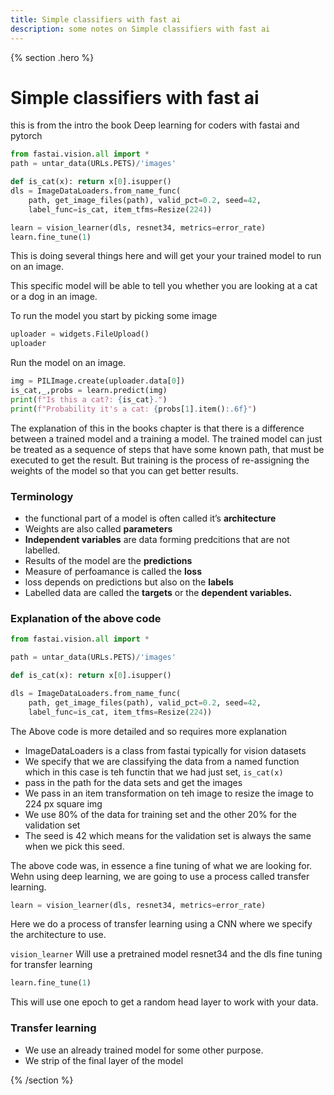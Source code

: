 ```yaml
---
title: Simple classifiers with fast ai
description: some notes on Simple classifiers with fast ai
---
```


{% section .hero %}
# Simple classifiers with fast ai
this is from the intro the book Deep learning for coders with fastai and pytorch

```python
from fastai.vision.all import * 
path = untar_data(URLs.PETS)/'images'

def is_cat(x): return x[0].isupper()
dls = ImageDataLoaders.from_name_func(
    path, get_image_files(path), valid_pct=0.2, seed=42,
    label_func=is_cat, item_tfms=Resize(224))

learn = vision_learner(dls, resnet34, metrics=error_rate)
learn.fine_tune(1)
```

This is doing several things here and will get your your trained model to run on an image. 

This specific model will be able to tell you whether you are looking at a cat or a dog in an image.

To run the model you start by picking some image

```python
uploader = widgets.FileUpload()
uploader
```

Run the model on an image.

```python
img = PILImage.create(uploader.data[0])
is_cat,_,probs = learn.predict(img)
print(f"Is this a cat?: {is_cat}.")
print(f"Probability it's a cat: {probs[1].item():.6f}")
```

The explanation of this in the books chapter is that there is a difference between a trained model and a training a model. The trained model can just be treated as a sequence of steps that have some known path, that must be executed to get the result. But training is the process of re-assigning the weights of the model so that you can get better results.

### Terminology

- the functional part of a model is often called it’s **architecture**
- Weights are also called **parameters**
- **Independent variables** are data forming predcitions that are not labelled.
- Results of the model are the **predictions**
- Measure of perfoamance is called the **loss**
- loss depends on predictions but also on the **labels**
- Labelled data are called the **targets** or the **dependent variables.**

### Explanation of the above code

```python
from fastai.vision.all import *
```

```python
path = untar_data(URLs.PETS)/'images'
```

```python
def is_cat(x): return x[0].isupper()
```

```python
dls = ImageDataLoaders.from_name_func(
    path, get_image_files(path), valid_pct=0.2, seed=42,
    label_func=is_cat, item_tfms=Resize(224))
```

The Above code is more detailed and so requires more explanation

- ImageDataLoaders is a class from fastai typically for vision datasets
- We specify that we are classifying the data from a named function which in this case is teh functin that we had just set, `is_cat(x)`
- pass in the path for the data sets and get the images
- We pass in an item transformation on teh image to resize the image to 224 px square img
- We use 80% of the data for training set and the other 20% for the validation set
- The seed is 42 which means for the validation set is always the same when we pick this seed.

The above code was, in essence a fine tuning of what we are looking for. Wehn using deep learning, we are going to use a process called transfer learning.

```python
learn = vision_learner(dls, resnet34, metrics=error_rate)
```

Here we do a process of transfer learning using a CNN where we specify the architecture to use.

`vision_learner` Will use a pretrained model resnet34 and the dls fine tuning for transfer learning

```python
learn.fine_tune(1)
```

This will use one epoch to get a random head layer to work with your data.

### Transfer learning

- We use an already trained model for some other purpose.
- We strip of the final layer of the model

{% /section %}
